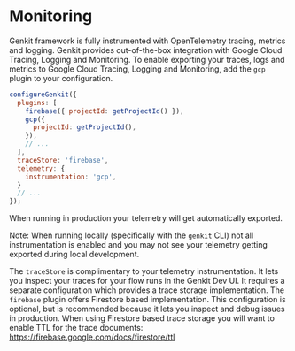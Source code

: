 
# Monitoring

Genkit framework is fully instrumented with OpenTelemetry tracing, metrics and
logging. Genkit provides out-of-the-box integration with Google Cloud Tracing,
Logging and Monitoring. To enable exporting your traces, logs and metrics to
Google Cloud Tracing, Logging and Monitoring, add the `gcp` plugin to your
configuration.

```js
configureGenkit({
  plugins: [
    firebase({ projectId: getProjectId() }),
    gcp({
      projectId: getProjectId(),
    }),
    // ...
  ],
  traceStore: 'firebase',
  telemetry: {
    instrumentation: 'gcp',
  }
  // ...
});
```

When running in production your telemetry will get automatically exported.

Note: When running locally (specifically with the `genkit` CLI) not all
instrumentation is enabled and you may not see your telemetry getting exported
during local development.

The `traceStore` is complimentary to your telemetry instrumentation. It lets you
inspect your traces for your flow runs in the Genkit Dev UI. It requires
a separate configuration which provides a trace storage implementation. The
`firebase` plugin offers Firestore based implementation. This configuration is
optional, but is recommended because it lets you inspect and debug
issues in production. When using Firestore based trace storage you will want to
enable TTL for the trace documents:
https://firebase.google.com/docs/firestore/ttl